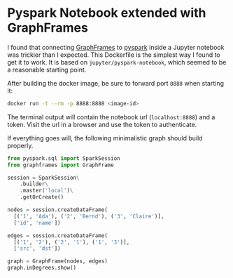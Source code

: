 # Pyspark Notebook extended with GraphFrames

I found that connecting [GraphFrames](https://github.com/graphframes/graphframes) to [pyspark](http://spark.apache.org/) inside a Jupyter notebook was trickier than I expected. This Dockerfile is the simplest way I found to get it to work. It is based on `jupyter/pyspark-notebook`, which seemed to be a reasonable starting point.

After building the docker image, be sure to forward port `8888` when starting it:

```bash
docker run -t --rm -p 8888:8888 <image-id>
```

The terminal output will contain the notebook url (`localhost:8888`) and a token. Visit the url in a browser and use the token to authenticate.

If everything goes will, the following minimalistic graph should build properly.

```python
from pyspark.sql import SparkSession
from graphframes import GraphFrame

session = SparkSession\
    .builder\
    .master('local')\
    .getOrCreate()

nodes = session.createDataFrame(
  [('1', 'Ada'), ('2', 'Bernd'), ('3', 'Claire')],
  ['id', 'name'])

edges = session.createDataFrame(
  [('1', '2'), ('2', '1'), ('1', '3')],
  ['src', 'dst'])

graph = GraphFrame(nodes, edges)
graph.inDegrees.show()
```
